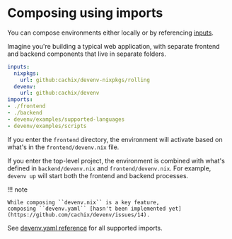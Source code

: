 # Composing using imports

You can compose environments either locally or by referencing [inputs](inputs.md).

Imagine you're building a typical web application, with separate frontend and backend components
that live in separate folders.

```yaml title="devenv.yaml"
inputs:
  nixpkgs:
    url: github:cachix/devenv-nixpkgs/rolling
  devenv:
    url: github:cachix/devenv
imports:
- ./frontend
- ./backend
- devenv/examples/supported-languages
- devenv/examples/scripts
```

If you enter the ``frontend`` directory, the environment will activate based on what's in the ``frontend/devenv.nix`` file.

If you enter the top-level project, the environment is combined with what's defined in ``backend/devenv.nix`` and ``frontend/devenv.nix``.
For example, ``devenv up`` will start both the frontend and backend processes.

!!! note

    While composing ``devenv.nix`` is a key feature,
    composing ``devenv.yaml`` [hasn't been implemented yet](https://github.com/cachix/devenv/issues/14).

See [devenv.yaml reference](reference/yaml-options.md#an-extensive-example) for all supported imports.
